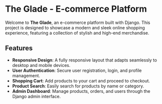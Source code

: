 
# The Glade - E-commerce Platform


Welcome to **The Glade**, an e-commerce platform built with Django. This project is designed to showcase a modern and sleek online shopping experience, featuring a collection of stylish and high-end merchandise.

## Features

- **Responsive Design**: A fully responsive layout that adapts seamlessly to desktop and mobile devices.
- **User Authentication**: Secure user registration, login, and profile management.
- **Shopping Cart**: Add products to your cart and proceed to checkout.
- **Product Search**: Easily search for products by name or category.
- **Admin Dashboard**: Manage products, orders, and users through the Django admin interface.
